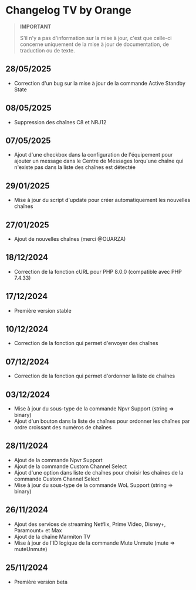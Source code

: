 # Changelog TV by Orange

> **IMPORTANT**
>
> S'il n'y a pas d'information sur la mise à jour, c'est que celle-ci concerne uniquement de la mise à jour de documentation, de traduction ou de texte.

## 28/05/2025

- Correction d'un bug sur la mise à jour de la commande Active Standby State

## 08/05/2025

- Suppression des chaînes C8 et NRJ12

## 07/05/2025

- Ajout d'une checkbox dans la configuration de l'équipement pour ajouter un message dans le Centre de Messages lorqu'une chaîne qui n'existe pas dans la liste des chaînes est détectée

## 29/01/2025

- Mise à jour du script d'update pour créer automatiquement les nouvelles chaînes

## 27/01/2025

- Ajout de nouvelles chaînes (merci @OUARZA)

## 18/12/2024

- Correction de la fonction cURL pour PHP 8.0.0 (compatible avec PHP 7.4.33)

## 17/12/2024

- Première version stable

## 10/12/2024

- Correction de la fonction qui permet d'envoyer des chaînes

## 07/12/2024

- Correction de la fonction qui permet d'ordonner la liste de chaînes

## 03/12/2024

- Mise à jour du sous-type de la commande Npvr Support (string => binary)
- Ajout d'un bouton dans la liste de chaînes pour ordonner les chaînes par ordre croissant des numéros de chaînes

## 28/11/2024

- Ajout de la commande Npvr Support
- Ajout de la commande Custom Channel Select
- Ajout d'une option dans liste de chaînes pour choisir les chaînes de la commande Custom Channel Select
- Mise à jour du sous-type de la commande WoL Support (string => binary)

## 26/11/2024

- Ajout des services de streaming Netflix, Prime Video, Disney+, Paramount+ et Max
- Ajout de la chaîne Marmiton TV
- Mise à jour de l'ID logique de la commande Mute Unmute (mute => muteUnmute)

## 25/11/2024

- Première version beta